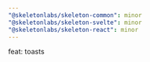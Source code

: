 ```yaml
---
"@skeletonlabs/skeleton-common": minor
"@skeletonlabs/skeleton-svelte": minor
"@skeletonlabs/skeleton-react": minor
---
```


feat: toasts
  